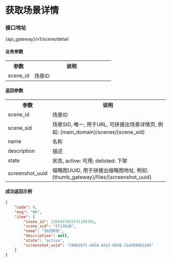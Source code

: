 # 获取场景详情

### 接口地址

{api_gateway}/v1/scene/detail

#### 业务参数
<table width="100%">
    <tr>
      <th width="25%">参数</th>
      <th>说明</th>
    </tr>
    <tr>
      <td>scene_id</td>
      <td>场景ID</td>
    </tr>
</table>

#### 返回参数
<table width="100%">
    <tr>
      <th width="25%">参数</th>
      <th>说明</th>
    </tr>
    <tr>
      <td>scene_id</td>
      <td>场景ID</td>
    </tr>
    <tr>
      <td>scene_sid</td>
      <td>场景SID, 唯一, 用于URL, 可拼接出场景详情页, 例如: {main_domain}/scenes/{scene_sid}</td>
    </tr>
    <tr>
      <td>name</td>
      <td>名称</td>
    </tr>
    <tr>
      <td>description</td>
      <td>描述</td>
    </tr>
    <tr>
      <td>state</td>
      <td>状态, active: 可用; delisted: 下架</td>
    </tr>
    <tr>
      <td>screenshot_uuid</td>
      <td>缩略图UUID, 用于拼接出缩略图地址, 例如: {thumb_gateway}/files/{screenshot_uuid}</td>
    </tr>
</table>

#### 成功返回示例

```json
{
    "code": 0,
    "msg": "OK",
    "item": {
        "scene_id": 1266457025731100701,
        "scene_sid": "5fi3HzB",
        "name": "测试修改",
        "description": null,
        "state": "active",
        "screenshot_uuid": "24861671-e634-42a2-8920-11a501062284"
    }
}
```
